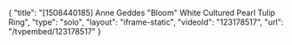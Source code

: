 {
    "title": "[1508440185] Anne Geddes \"Bloom\" White Cultured Pearl  Tulip Ring",
    "type": "solo",
    "layout": "iframe-static",
    "videoId": "123178517",
    "url": "\/tvpembed\/123178517"
}